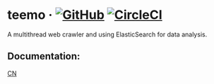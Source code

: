 # teemo &middot; [![GitHub](https://img.shields.io/github/license/wangpeng1994/RUI.svg?color=%230778b9)](https://github.com/wangpeng1994/RUI/blob/master/LICENSE) [![CircleCI](https://img.shields.io/circleci/build/github/wangpeng1994/teemo?label=circleci)](https://circleci.com/gh/wangpeng1994/teemo)

A multithread web crawler and using ElasticSearch for data analysis.

## Documentation:

[CN](https://www.yuque.com/docs/share/e19f9793-1545-4e3c-8700-bbbd2ab3ae75#)
